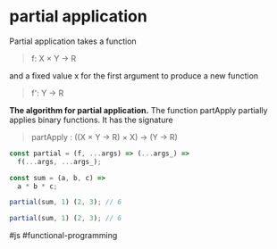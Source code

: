 # partial application
Partial application takes a function

> f: X × Y → R

and a fixed value x for the first argument to produce a new function

> f': Y → R

**The algorithm for partial application.** The function partApply partially applies binary functions. It has the signature

> partApply : ((X × Y → R) × X) → (Y → R)

```js
const partial = (f, ...args) => (...args_) =>
  f(...args, ...args_);

const sum = (a, b, c) =>
  a * b * c;

partial(sum, 1) (2, 3); // 6

partial(sum, 1) (2, 3); // 6
```

#js #functional-programming  